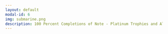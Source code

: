 ```yaml
---
layout: default
modal-id: 6
img: submarine.png
description: 100 Percent Completions of Note - Platinum Trophies and All Related Content/DLCs<br><br><em>Assassin’s Creed Origins<br>Assassin’s Creed Valhalla<br>Baldur’s Gate 3<br>Horizon Zero Dawn<br>Human Fall Flat<br>The Witcher 3 Wild Hunt<br>(Complete Edition - Achieved 2018)<br>The Witcher 3 Wild Hunt<br>(Game of the Year Edition - Achieved 2020)<br><br><br></em><br><br>Platinum Trophies Only<br><br>Top Faves of All Time<br>(ranked in order of difficulty) -<br><em>Red Dead Redemption 2<br>Diablo IV<br>Dying Light 2 Stay Human<br>Final Fantasy XV</em><br>(Currently at 92% completion due to inability to finish two remaining <em>FFXV Multiplayer Comrades</em> trophies in base game, finished 100% completion of <em>FFXV Multiplayer Comrades</em> standalone version, and all other FFXV DLCs)<br><em>Cyberpunk 2077</em><br>(completed on PS4, Feb 2021)<br><br>Franchise Favorites -<br><em>Assassin’s Creed Black Flag<br>BioShock (Remastered)<br>BioShock 2 (Remastered)<br>Final Fantasy VII (Remake)<br>Final Fantasy VIII (Remastered)<br>God of War (2018)<br>Kingdom Hearts<br>Kingdom Hearts III<br>LEGO Harry Potter Collection Years 1-4<br>LEGO Harry Potter Collection Years 5-7<br>Resident Evil 5<br>Resident Evil 6</em><br><br>Scares and Stories -<br><em>A Plague Tale Innocence<br>Beyond Two Souls<br>Detroit Become Human<br>Doki Doki Literature Club Plus!<br>Heavy Rain<br>The Dark Pictures Anthology Little Hope<br>The Order 1886<br>Until Dawn<br>Vampyr</em><br><br>Silly Fun and Deceptive Difficulty -<br><em>Fall Guys Ultimate Knockout<br>Heavenly Bodies<br>Moving Out<br>Tools Up!<br>Totally Reliable Delivery Service<br>Ultimate Chicken Horse<br>Untitled Goose Game</em>
---
```

